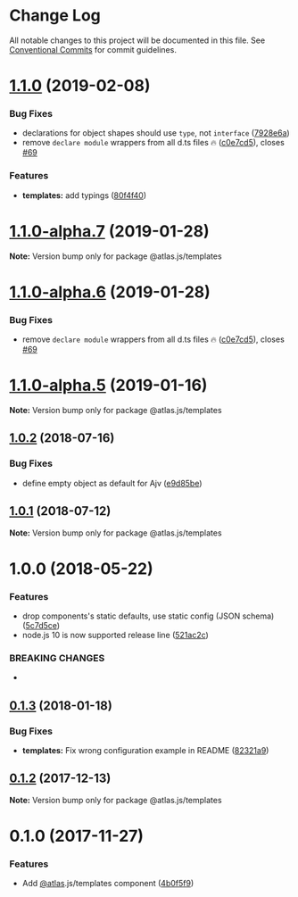 # Change Log

All notable changes to this project will be documented in this file.
See [Conventional Commits](https://conventionalcommits.org) for commit guidelines.

# [1.1.0](https://github.com/strvcom/atlas.js/compare/@atlas.js/templates@1.0.2...@atlas.js/templates@1.1.0) (2019-02-08)


### Bug Fixes

* declarations for object shapes should use `type`, not `interface` ([7928e6a](https://github.com/strvcom/atlas.js/commit/7928e6a))
* remove `declare module` wrappers from all d.ts files 🔥 ([c0e7cd5](https://github.com/strvcom/atlas.js/commit/c0e7cd5)), closes [#69](https://github.com/strvcom/atlas.js/issues/69)


### Features

* **templates:** add typings ([80f4f40](https://github.com/strvcom/atlas.js/commit/80f4f40))





# [1.1.0-alpha.7](https://github.com/strvcom/atlas.js/compare/@atlas.js/templates@1.1.0-alpha.6...@atlas.js/templates@1.1.0-alpha.7) (2019-01-28)

**Note:** Version bump only for package @atlas.js/templates





# [1.1.0-alpha.6](https://github.com/strvcom/atlas.js/compare/@atlas.js/templates@1.1.0-alpha.5...@atlas.js/templates@1.1.0-alpha.6) (2019-01-28)


### Bug Fixes

* remove `declare module` wrappers from all d.ts files 🔥 ([c0e7cd5](https://github.com/strvcom/atlas.js/commit/c0e7cd5)), closes [#69](https://github.com/strvcom/atlas.js/issues/69)





# [1.1.0-alpha.5](https://github.com/strvcom/atlas.js/compare/@atlas.js/templates@1.1.0-alpha.4...@atlas.js/templates@1.1.0-alpha.5) (2019-01-16)

**Note:** Version bump only for package @atlas.js/templates





<a name="1.0.2"></a>
## [1.0.2](https://github.com/strvcom/atlas.js/compare/@atlas.js/templates@1.0.1...@atlas.js/templates@1.0.2) (2018-07-16)


### Bug Fixes

* define empty object as default for Ajv ([e9d85be](https://github.com/strvcom/atlas.js/commit/e9d85be))




<a name="1.0.1"></a>
## [1.0.1](https://github.com/strvcom/atlas.js/compare/@atlas.js/templates@1.0.0...@atlas.js/templates@1.0.1) (2018-07-12)




**Note:** Version bump only for package @atlas.js/templates

<a name="1.0.0"></a>
# 1.0.0 (2018-05-22)


### Features

* drop components's static defaults, use static config (JSON schema) ([5c7d5ce](https://github.com/strvcom/atlas.js/commit/5c7d5ce))
* node.js 10 is now supported release line ([521ac2c](https://github.com/strvcom/atlas.js/commit/521ac2c))


### BREAKING CHANGES

* 




<a name="0.1.3"></a>
## [0.1.3](https://github.com/strvcom/atlas.js/compare/@atlas.js/templates@0.1.2...@atlas.js/templates@0.1.3) (2018-01-18)


### Bug Fixes

* **templates:** Fix wrong configuration example in README ([82321a9](https://github.com/strvcom/atlas.js/commit/82321a9))




<a name="0.1.2"></a>
## [0.1.2](https://github.com/strvcom/atlas.js/compare/@atlas.js/templates@0.1.1...@atlas.js/templates@0.1.2) (2017-12-13)




**Note:** Version bump only for package @atlas.js/templates

<a name="0.1.0"></a>
# 0.1.0 (2017-11-27)


### Features

* Add [@atlas](https://github.com/atlas).js/templates component ([4b0f5f9](https://github.com/strvcom/atlas.js/commit/4b0f5f9))
